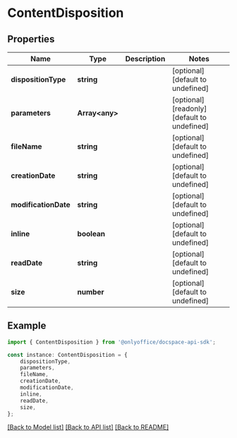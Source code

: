 # ContentDisposition


## Properties

Name | Type | Description | Notes
------------ | ------------- | ------------- | -------------
**dispositionType** | **string** |  | [optional] [default to undefined]
**parameters** | **Array&lt;any&gt;** |  | [optional] [readonly] [default to undefined]
**fileName** | **string** |  | [optional] [default to undefined]
**creationDate** | **string** |  | [optional] [default to undefined]
**modificationDate** | **string** |  | [optional] [default to undefined]
**inline** | **boolean** |  | [optional] [default to undefined]
**readDate** | **string** |  | [optional] [default to undefined]
**size** | **number** |  | [optional] [default to undefined]

## Example

```typescript
import { ContentDisposition } from '@onlyoffice/docspace-api-sdk';

const instance: ContentDisposition = {
    dispositionType,
    parameters,
    fileName,
    creationDate,
    modificationDate,
    inline,
    readDate,
    size,
};
```

[[Back to Model list]](../README.md#documentation-for-models) [[Back to API list]](../README.md#documentation-for-api-endpoints) [[Back to README]](../README.md)
